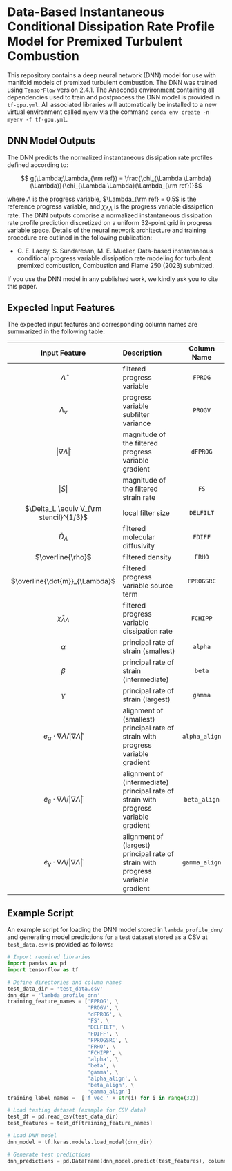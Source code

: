 # Data-Based Instantaneous Conditional Dissipation Rate Profile Model for Premixed Turbulent Combustion

This repository contains a deep neural network (DNN) model for use with manifold models of premixed turbulent combustion. The DNN was trained using ```TensorFlow``` version 2.4.1. The Anaconda environment containing all dependencies used to train and postprocess the DNN model is provided in ```tf-gpu.yml```. All associated libraries will automatically be installed to a new virtual environment called ```myenv``` via the command ```conda env create -n myenv -f tf-gpu.yml```.


## DNN Model Outputs

The DNN predicts the normalized instantaneous dissipation rate profiles defined according to:

$$ g(\Lambda;\Lambda_{\rm ref}) = \frac{\chi_{\Lambda \Lambda}(\Lambda)}{\chi_{\Lambda \Lambda}(\Lambda_{\rm ref})}$$

where $\Lambda$ is the progress variable, $\Lambda_{\rm ref} = 0.5$ is the reference progress variable, and $\chi_{\Lambda \Lambda}$ is the progress variable dissipation rate. The DNN outputs comprise a normalized instantaneous dissipation rate profile prediction discretized on a uniform 32-point grid in progress variable space. Details of the neural network architecture and training procedure are outlined in the following publication:

- C. E. Lacey, S. Sundaresan, M. E. Mueller, Data-based instantaneous conditional progress variable dissipation rate modeling for turbulent premixed combustion, Combustion and Flame 250 (2023) submitted.

If you use the DNN model in any published work, we kindly ask you to cite this paper.


## Expected Input Features

The expected input features and corresponding column names are summarized in the following table:

| Input Feature | Description | Column Name   |
| :---:         |    :----   |        :---:   |
|   $\widetilde{\Lambda}$            | filtered progress variable                  |    ```FPROG```   |
|     $\Lambda_v$          | progress variable subfilter variance        |    ```PROGV```   |
|       $\lvert \nabla \widetilde \Lambda \rvert$        | magnitude of the filtered progress variable gradient                 |    ```dFPROG```  |
|        $\lvert \widetilde S \rvert$       | magnitude of the filtered strain rate        |    ```FS```      |
|        $\Delta_L \equiv V_{\rm stencil}^{1/3}$       | local filter size                 |    ```DELFILT``` |
|       $\widetilde{D}_{\Lambda}$        | filtered molecular diffusivity        |    ```FDIFF```   |
|       $\overline{\rho}$        | filtered density        |    ```FRHO```   |
|      $\overline{\dot{m}}_{\Lambda}$         | filtered progress variable source term                  |    ```FPROGSRC```|
|      $\widetilde \chi_{\Lambda \Lambda}$         | filtered progress variable dissipation rate       |    ```FCHIPP```  |
|      $\alpha$         | principal rate of strain (smallest)                 |    ```alpha```   |
|       $\beta$        | principal rate of strain (intermediate)        |    ```beta```    |
|      $\gamma$         | principal rate of strain (largest)                  |    ```gamma```   |
|        $e_{\alpha}\cdot \nabla \widetilde{\Lambda}/\lvert \nabla \widetilde{\Lambda}\rvert$       | alignment of (smallest) principal rate of strain with progress variable gradient        |    ```alpha_align```   |
|       $e_{\beta}\cdot \nabla \widetilde{\Lambda}/\lvert \nabla \widetilde{\Lambda}\rvert$        | alignment of (intermediate) principal rate of strain with progress variable gradient                  |    ```beta_align```    |
|       $e_{\gamma}\cdot \nabla \widetilde{\Lambda}/\lvert \nabla \widetilde{\Lambda}\rvert$        | alignment of (largest) principal rate of strain with progress variable gradient        |    ```gamma_align```   |


## Example Script

An example script for loading the DNN model stored in ```lambda_profile_dnn/``` and generating model predictions for a test dataset stored as a CSV at ```test_data.csv``` is provided as follows:

```python
# Import required libraries
import pandas as pd
import tensorflow as tf

# Define directories and column names
test_data_dir = 'test_data.csv'
dnn_dir = 'lambda_profile_dnn'
training_feature_names = ['FPROG', \
                          'PROGV', \
                          'dFPROG', \
                          'FS', \
                          'DELFILT', \
                          'FDIFF', \
                          'FPROGSRC', \
                          'FRHO', \
                          'FCHIPP', \
                          'alpha', \
                          'beta', \
                          'gamma', \
                          'alpha_align', \
                          'beta_align', \
                          'gamma_align']
training_label_names =  ['f_vec_' + str(i) for i in range(32)]

# Load testing dataset (example for CSV data)
test_df = pd.read_csv(test_data_dir)
test_features = test_df[training_feature_names]

# Load DNN model
dnn_model = tf.keras.models.load_model(dnn_dir)

# Generate test predictions
dnn_predictions = pd.DataFrame(dnn_model.predict(test_features), columns=training_label_names)

```
